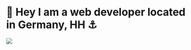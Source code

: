 # 👋 Hey I am a web developer located in Germany, HH ⚓
![](https://visitcount.itsvg.in/api?id=Tim-Pet&icon=0&color=0)


